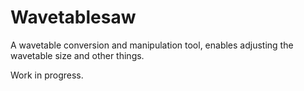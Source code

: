 # Wavetablesaw

A wavetable conversion and manipulation tool, 
enables adjusting the wavetable size and other things.

Work in progress.
